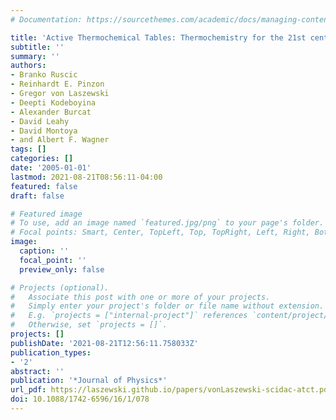 ```yaml
---
# Documentation: https://sourcethemes.com/academic/docs/managing-content/

title: 'Active Thermochemical Tables: Thermochemistry for the 21st century'
subtitle: ''
summary: ''
authors:
- Branko Ruscic
- Reinhardt E. Pinzon
- Gregor von Laszewski
- Deepti Kodeboyina
- Alexander Burcat
- David Leahy
- David Montoya
- and Albert F. Wagner
tags: []
categories: []
date: '2005-01-01'
lastmod: 2021-08-21T08:56:11-04:00
featured: false
draft: false

# Featured image
# To use, add an image named `featured.jpg/png` to your page's folder.
# Focal points: Smart, Center, TopLeft, Top, TopRight, Left, Right, BottomLeft, Bottom, BottomRight.
image:
  caption: ''
  focal_point: ''
  preview_only: false

# Projects (optional).
#   Associate this post with one or more of your projects.
#   Simply enter your project's folder or file name without extension.
#   E.g. `projects = ["internal-project"]` references `content/project/deep-learning/index.md`.
#   Otherwise, set `projects = []`.
projects: []
publishDate: '2021-08-21T12:56:11.758033Z'
publication_types:
- '2'
abstract: ''
publication: '*Journal of Physics*'
url_pdf: https://laszewski.github.io/papers/vonLaszewski-scidac-atct.pdf
doi: 10.1088/1742-6596/16/1/078
---
```

